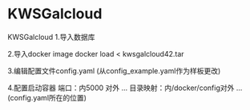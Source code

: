 # KWSGalcloud
KWSGalcloud
1.导入数据库

2.导入docker image
	docker load < kwsgalcloud42.tar

3.编辑配置文件config.yaml
(从config_example.yaml作为样板更改)

4.配置启动容器
	端口：内5000 对外 ...
	目录映射：内/docker/config对外 ... (config.yaml所在的位置)

